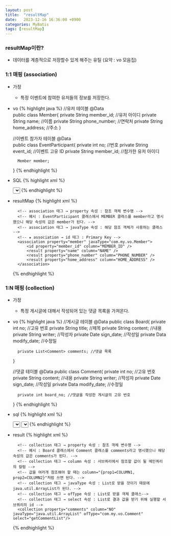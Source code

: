 ```yaml
---
layout: post
title:  "resultMap"
date:   2023-12-16 16:36:00 +0900
categories: MyBatis
tags: [resultMap]
---
```


### resultMap이란?

- 데이터를 계층적으로 저장할수 있게 해주는 유틸 (요약 : vo 모음집)

### 1:1 매핑 (association)

- 가정
    - 특정 이벤트에 참여한 유저들의 정보를 저장한다.

- vo
    {% highlight java %}
    //유저 테이블
    @Data  
    public class Member{
        private String member_id; //유저 아이디
        private String name; //이름
        private String phone_number; //연락처
        private String home_address; //주소
    }

    //이벤트 참가자 테이블
    @Data  
    public class EventParticipant{
        private int no; //번호
        private String event_id; //이벤트 고유 ID
        private String member_id; //참가한 유저 아이디

        Member member;
    }
    {% endhighlight %}

- SQL
    {% highlight xml %}
    <!-- ★ resultType이 아닌 resultMap을 사용 -->
    <!-- ★ resultMap 속성의 값으로는 작성한 resultMap의 id를 명시 -->
    <select id="list" parameterType="hashmap" resultMap="eventParticipantMap">
    SELECT 
        E.NO,
        E.EVENT_ID,
        M.MEMBER_ID,
        M.NAME,
        M.PHONE_NUMBER,
        M.HOME_ADDRESS
    FROM
        EventParticipant E
        INNER JOIN MEMBER M
        ON E.MEMBER_ID = M.MEMBER_ID
    WHERE
        EVENT_ID = #{event_id}
    </select>
    {% endhighlight %}

- resultMap
    {% highlight xml %}
    <!-- resultMap 태그 →  id 속성 : 사용할 resultMap의 고유 id -->
    <!-- resultMap 태그 → type 속성 : 데이터를 저장할 클래스 -->
    <resultMap id="eventParticipantMap" type="com.my.vo.EventParticipant">
        <!-- property: 해당 VO에서 사용하는 필드명 -->
        <!-- column : 실제 Database에서 사용중인 칼럼명 -->
        <result property="no" column="NO" />
        <result property="event_id" column="EVENT_ID" />
        <result property="member_id" column="MEMBER_ID" />

        <!-- association 태그 → property 속성 : 참조 객체 변수명 -->
        <!-- 예시 : EventParticipant 클래스에서 MEMBER 클래스를 member라고 명시했으니 해당 속성의 값은 member가 된다. -->
        <!-- association 태그 → javaType 속성 : 해당 참조 객체가 사용하는 클래스 -->
        <!-- ★ association → id 태그 : Primary Key -->
        <association property="member" javaType="com.my.vo.Member">
            <id property="member_id" column="MEMBER_ID" />
            <result property="name" column="NAME" />
            <result property="phone_number" column="PHONE_NUMBER" />
            <result property="home_address" column="HOME_ADDRESS" />
        </association>
    </resultMap>
    {% endhighlight %}

### 1:N 매핑 (collection)

- 가정
    - 특정 게시글에 대해서 작성되어 있는 댓글 목록을 가져온다.

- vo
    {% highlight java %}
    //게시글 테이블
    @Data
    public class Board{
        private int no; //고유 번호
        private String title; //제목
        private String content; //내용
        private String writer; //작성자
        private Date sign_date; //작성일
        private Data modify_date; //수정일

        private List<Comment> comments; //댓글 목록
    }

    //댓글 테이블
    @Data
    public class Comment{
        private int no; //고유 번호
        private String content; //내용
        private String writer; //작성자
        private Date sign_date; //작성일
        private Data modify_date; //수정일

        private int board_no; //댓글을 작성한 게시글의 고유 번호
    }
    {% endhighlight %}

- sql
    {% highlight xml %}
    <!-- 게시글 정보 -->
    <select id="getOneBoard" resultMap="boardInfo">
    SELECT 
        NO,
        TITLE,
        CONTENT,
        WRITER,
        SIGN_DATE,
        MODIFY_DATE
    FROM
        Board B
    WHERE
        NO = #{no}
    </select>

    <!-- 댓글용 서브쿼리 -->
    <select id="getCommentList" resultType="com.my.vo.Comment">
    SELECT 
        NO,
        CONTENT,
        WRITER,
        SIGN_DATE,
        MODIFY_DATE,
        BOARD_NO
    FROM
        Comment C
    WHERE
        BOARD_NO = #{no}
    </select>
    {% endhighlight %}

- result
    {% highlight xml %}
    <!-- resultMap 태그 →  id 속성 : 사용할 resultMap의 고유 id -->
    <!-- resultMap 태그 → type 속성 : 데이터를 저장할 클래스 -->
    <resultMap id="boardInfo" type="com.my.vo.Board">
        <result property="no" column="NO"/>
        <result property="title" column="TITLE"/>
        <result property="content" column="CONTENT"/>
        <result property="writer" column="WRITER"/>
        <result property="sign_date" column="SIGN_DATE"/>
        <result property="modify_date" column="MODIFY_DATE"/>

        <!-- collection 태그 → property 속성 : 참조 객체 변수명 -->
        <!-- 예시 : Board 클래스에서 Comment 클래스를 comments라고 명시했으니 해당 속성의 값은 comments가 된다. -->
        <!-- collection 태그 → column 속성 : 서브쿼리에서 참조할 값이 될 메인쿼리의 칼럼 -->
        <!-- 값을 여러개 참조해야 할 때는 column="{prop1=COLUMN1, prop2=COLUMN2}"처럼 쓰면 된다. -->
        <!-- collection 태그 → javaType 속성 : List로 받을 것이기 때문에 java.util.ArrayList가 된다. -->
        <!-- collection 태그 → ofType 속성 : List로 받을 객체 클래스-->
        <!-- collection 태그 → select 속성 : List로 결과 값을 받기 위해 실행할 서브쿼리의 id -->
        <collection property="comments" column="NO" javaType="java.util.ArrayList" ofType="com.my.vo.Comment" select="getCommentList"/>
    </resultMap>
    {% endhighlight %}